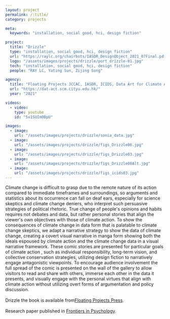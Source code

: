 ```yaml
---
layout: project
permalink: /:title/
category: projects

meta:
  keywords: "installation, social good, hci, design fiction"

project:
  title: "Drizzle"
  type: "installation, social good, hci, design fiction"
  url: "https://raylc.org/chairbots/IASDR_DesignObject_2021_07Final.pdf"
  logo: "/assets/images/projects/drizzle/port_drizzle-01.jpg"
  tech: "installation, social good, hci, design fiction"
  people: "RAY LC, Yating Sun, Zijing Song"

agency:
  title: "Floating Projects JCCAC, IASDR, ICIDS, Data Art for Climate Action, University of Graz Wegener Center for Climate Change"
  url: "https://dat-act.scm.cityu.edu.hk/"
  year: "2021"

videos:
  - video:
    type: youtube
    id: "5x1SUImOBpU"

images:
  - image:
    url: "/assets/images/projects/drizzle/sonia_data.jpg"
  - image:
    url: "/assets/images/projects/drizzle/figs_Drizzle06.jpg"
  - image:
    url: "/assets/images/projects/drizzle/figs_Drizzle03.jpg"
  - image:
    url: "/assets/images/projects/drizzle/figs_Drizzle08Alt.jpg"
  - image:
    url: "/assets/images/projects/drizzle/figs_icids03.jpg"
---
```

<p>Climate change is difficult to grasp due to the remote nature of its action compared to immediate timeframes and surroundings, so arguments and statistics about its occurrence can fall on deaf ears, especially for science skeptics and climate change deniers, who interpret such persuasive strategies of political rhetoric. True change of people's opinions and habits requires not debates and data, but rather personal stories that align the viewer's own objectives with those of climate action. To show the consequences of climate change in data form that is palatable to climate change skeptics, we adapt a narrative strategy to show the data of climate change, creating a covert visual narrative in manga form showing both the ideals espoused by climate action and the climate change data in a visual narrative framework. These comic stories are presented for particular goals of climate action , such as individual responsibility, long-term vision, and collective conservation strategies, utilizing design fiction to narratively engage antagonistic viewpoints. To encourage audience involvement the full spread of the comic is presented on the wall of the gallery to allow visitors to read and share with others, immerse each other in the data it presents, and visually engage with the personal virtues that align with climate action without utilizing overt forms of argumentation and policy discussion.<br><br>
Drizzle the book is available from<a href="http://floatingprojectscollective.net/art-notes/raylc-machine-human-co-authored-2-new-fp-monographs/"><u>Floating Projects Press</u></a>.<br><br>
Research paper published in <a href="https://www.frontiersin.org/journals/psychology/articles/10.3389/fpsyg.2022.893181/full"><u>Frontiers in Psychology</u></a>.</p>
